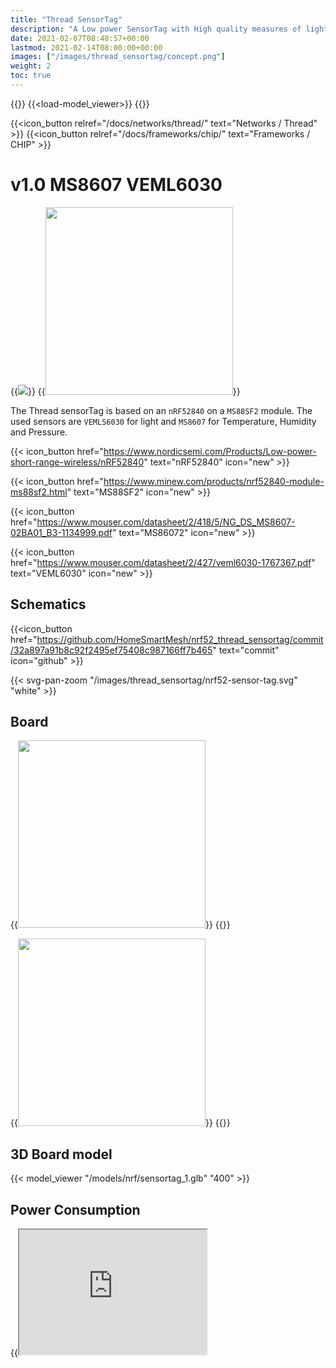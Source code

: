 ```yaml
---
title: "Thread SensorTag"
description: "A Low power SensorTag with High quality measures of light, Temperature, Humidity and Pressure. Based on nRF52840 which supports Thread and other protocols"
date: 2021-02-07T08:48:57+00:00
lastmod: 2021-02-14T08:00:00+00:00
images: ["/images/thread_sensortag/concept.png"]
weight: 2
toc: true
---
```

{{<load-svg-pan-zoom>}}
{{<load-model_viewer>}}
{{<load-photoswipe >}}

{{<icon_button relref="/docs/networks/thread/" text="Networks / Thread" >}}
{{<icon_button relref="/docs/frameworks/chip/" text="Frameworks / CHIP" >}}


# v1.0 MS8607 VEML6030

{{<image src="/images/thread_sensortag/concept.png" >}}
{{<image src="/images/thread_sensortag/kicad_render.png" width="300vw" >}}


The Thread sensorTag is based on an `nRF52840` on a `MS88SF2` module. The used sensors are `VEMLS6030` for light and `MS8607` for Temperature, Humidity and Pressure.


{{< icon_button href="https://www.nordicsemi.com/Products/Low-power-short-range-wireless/nRF52840" text="nRF52840" icon="new" >}}

{{< icon_button href="https://www.minew.com/products/nrf52840-module-ms88sf2.html" text="MS88SF2" icon="new" >}}

{{< icon_button href="https://www.mouser.com/datasheet/2/418/5/NG_DS_MS8607-02BA01_B3-1134999.pdf" text="MS86072" icon="new" >}}

{{< icon_button href="https://www.mouser.com/datasheet/2/427/veml6030-1767367.pdf" text="VEML6030" icon="new" >}}

## Schematics

{{<icon_button href="https://github.com/HomeSmartMesh/nrf52_thread_sensortag/commit/32a897a91b8c92f2495ef75408c987166ff7b465" text="commit" icon="github" >}}

{{< svg-pan-zoom "/images/thread_sensortag/nrf52-sensor-tag.svg" "white" >}}

## Board

{{<image src="/images/thread_sensortag/board_top.png" width="300" >}}
{{<gfigure src="/images/thread_sensortag/prototype_top.webp" >}}

{{<image src="/images/thread_sensortag/board_bottom.png" width="300" >}}
{{<gfigure src="/images/thread_sensortag/prototype_bottom.webp" >}}

## 3D Board model

{{< model_viewer "/models/nrf/sensortag_1.glb" "400" >}}


## Power Consumption

{{<iframe src="https://docs.google.com/spreadsheets/d/e/2PACX-1vTjyTmBeA3KFeX2gRebiZoTsREhtoXCE8qZstHx1fQO6X83I-5LDIG0I0BbR6QdomUmvdfttt59Nt4Q/pubhtml?gid=0&amp;single=true&amp;widget=true&amp;headers=false" height="200" >}}

# Firmware
{{<hint warning>}} The firmware for this SensorTag is in preparation
{{</hint>}}

* example based on `nRFSDK for Thread and Zigbee v4.1.0`
{{< icon_button href="https://github.com/HomeSmartMesh/nrf52_thread_sensortag/tree/main/firmware/mqttsn_publish_sensor" text="MQTT-SN directory" icon="github" >}}

* example based on `Zephyr` and `nRF Connect SDK`

{{< icon_button href="https://github.com/HomeSmartMesh/nrf52_thread_sensortag/tree/main/firmware/pio_zephyr_sensor" text="MQTT-SN directory" icon="github" >}}

# FAQ - Discussion
* If you need support, want to ask a question or suggest a different answer, you can join the discussion on the discord server
{{<icon_button text="Discord - #thread-sensortag " href="https://discord.gg/SdKHaAfKN4" icon="discord" >}}

{{<faq>}}
Does this Thread SensorTag support MQTT ?
<--->
At the moment, a firmware is in preparation that support MQTT-SN which needs an MQTT-SN gateway to connect it to an MQTT broquer. Mode details in the [MQTT Sensors Node](/docs/networks/thread/#mqtt-sensors-node)
<===>
Is it possible to save energy by collecting many sensor samples over time and sending them together?
<--->
Yes, sure, the use cases could be slpit as follows :
* For short term buffering, it's possible to use the RAM retention feature, you pay as you go fine granular (per 4 kB block: 30nA)
* For long term buffering, we're no longer on the sensors network use case and rather on the logger tag use case, there you can use the Flash, 1 MB is huge.
In my use case, I don't use buffering in order to allow live update of measures on the user's apps, but combining like a level trigger to immediately send values on big changes with buffering and sending all the values cyclically could be quite smart, you will need a QoS through to ensure your data is really sent after a while, which will also consume RF transactions, I opted for sending every single value on an RF packet which is also used as an alive signal to know when the sensor is dead or out of reach, so no problem if once a packet is lost in a while, but practically, as I use a flood mesh, most measures arrive more than once to the server.
I think after all, such things should be configurable by the end users's app, and should not be hardcoded
{{</faq>}}


